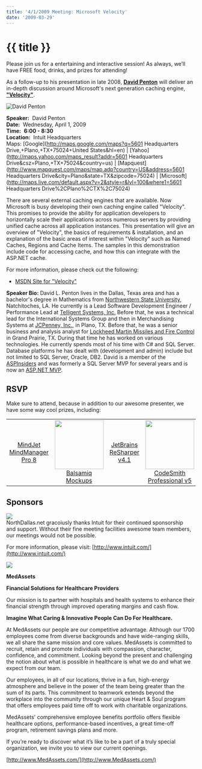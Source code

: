 ```yaml
---
title: '4/1/2009 Meeting: Microsoft Velocity'
date: '2009-03-29'
---
```

# {{ title }}

Please join us for a entertaining and interactive session! As always, we’ll have FREE food, drinks, and prizes for attending!

As a follow-up to his presentation in late 2008, [**David Penton**]( http://pentonizer.com) will deliver an in-depth discussion around Microsoft's next generation caching engine, [**"Velocity"**](http://msdn.microsoft.com/en-us/data/cc655792.aspx).

![David Penton](http://northdallas.net/files/headshot/headshot-dpenton.jpg)

**Speaker:**  David Penton  
**Date:**  Wednesday, April 1, 2009  
**Time:**  **6:00 - 8:30**  
**Location:**  Intuit Headquarters  
Maps: [Google](http://maps.google.com/maps?q=5601 Headquarters Drive,+Plano,+TX+75024+United States&hl=en) | [Yahoo](http://maps.yahoo.com/maps_result?addr=5601 Headquarters Drive&csz=Plano,+TX+75024&country=us) | [Mapquest](http://www.mapquest.com/maps/map.adp?country=US&address=5601 Headquarters Drive&city=Plano&state=TX&zipcode=75024) | [Microsoft](http://maps.live.com/default.aspx?v=2&style=r&lvl=100&where1=5601 Headquarters Drive%2CPlano%2CTX%2C75024)

There are several external caching engines that are available. Now Microsoft is busy developing their own caching engine called "Velocity". This promises to provide the ability for application developers to horizontally scale their applications across numerous servers by providing unified cache across all application instances. This presentation will give an overview of "Velocity", the basics of requirements & installation, and an explanation of the basic areas of interest within "Velocity" such as Named Caches, Regions and Cache Items. The samples in this demonstration include code for accessing cache, and how this can integrate with the ASP.NET cache.

For more information, please check out the following:

-   [MSDN Site for "Velocity"](http://msdn.microsoft.com/en-us/data/cc655792.aspx)

**Speaker Bio:** David L. Penton lives in the Dallas, Texas area and has a bachelor's degree in Mathematics from [Northwestern State University](http://www.nsula.edu/), Natchitoches, LA. He currently is a Lead Software Development Engineer / Performance Lead at [Telligent Systems, Inc.](http://telligent.com) Before that, he was a technical lead for the International Systems Group and then in Merchandising Systems at [JCPenney, Inc.](http://www.jcpenney.com/jcp/default.aspx), in Plano, TX. Before that, he was a senior business and analysis analyst for [Lockheed Martin Missiles and Fire Control](http://www.lockheedmartin.com/mfc/) in Grand Prairie, TX. During that time he has worked on various technologies. He currently spends most of his time with C# and SQL Server. Database platforms he has dealt with (development and admin) include but not limited to SQL Server, Oracle, DB2. David is a member of the [ASPInsiders](http://aspinsiders.com/) and was formerly a SQL Server MVP for several years and is now an [ASP.NET MVP](https://mvp.support.microsoft.com/profile/David.Penton).

## RSVP

Make sure to attend, because in addition to our awesome presenter, we have some way cool prizes, including:

<table cellspacing="2" cellpadding="2"><tbody><tr><td align="center" xvalign="top"><div id="giveaway"><a target="_new" href="http://www.mindjet.com/products/mindmanager/default.aspx"><img border="0" alt="" src="http://www.mindjet.com/media/images/global/home/redlogo.gif"><br>MindJet MindManager<br>Pro 8</a></div></td><td align="center" xvalign="top"><div id="giveaway"><a target="_new" href="http://balsamiq.com/products"><img border="0" width="130" alt="" src="http://balsamiq.com/images/balsamiq_logo1.jpg"><br>Balsamiq Mockups</a></div></td><td align="center" xvalign="top"><div id="giveaway"><a target="_new" href="http://www.jetbrains.com/resharper/"><img border="0" alt="" src="http://northdallas.net/files/sponsor/logo_jetbrains.gif"><br>JetBrains<br>ReSharper v4.1</a></div></td><td align="center" xvalign="top"><div id="giveaway"><a target="_new" href="http://www.codesmithtools.com/"><img border="0" width="130" alt="" src="http://northdallas.net/files/sponsor/CodeSmithLogo.gif"><br>CodeSmith<br>Professional v5</a></div></td></tr></tbody></table>

## Sponsors

[![](http://nddnug.net/files/uploads/intuit_logo.jpg)](http://intuit.com)  
NorthDallas.net gracoiusly thanks Intuit for their continued sponsorship  
and support. Without their fine meeting facilities awesome team members, our meetings would not be possible.  
  
For more information, please visit: [http://www.intuit.com/](http://www.intuit.com/)

[![](http://northdallas.net/files/sponsor/MedAssetsLogo.png)](http://www.medassets.com)

**MedAssets**

**Financial Solutions for Healthcare Providers**

Our mission is to partner with hospitals and health systems to enhance their financial strength through improved operating margins and cash flow.

**Imagine What Caring & Innovative People Can Do For Healthcare.**

At MedAssets our people are our competitive advantage. Although our 1700 employees come from diverse backgrounds and have wide-ranging skills, we all share the same mission and core values. MedAssets is committed to recruit, retain and promote individuals with compassion, character, confidence, and commitment. Looking beyond the present and challenging the notion about what is possible in healthcare is what we do and what we expect from our team.

Our employees, in all of our locations, thrive in a fun, high-energy atmosphere and believe in the power of the team being greater than the sum of its parts. This commitment to teamwork extends beyond the workplace into the community through our unique Heart & Soul program that offers employees paid time off to work with charitable organizations.

MedAssets' comprehensive employee benefits portfolio offers flexible healthcare options, performance-based incentives, a great time-off program, retirement savings plans and more.

If you’re ready to discover what it’s like to be a part of a truly special organization, we invite you to view our current openings.

[http://www.MedAssets.com/](http://www.MedAssets.com/)
    
